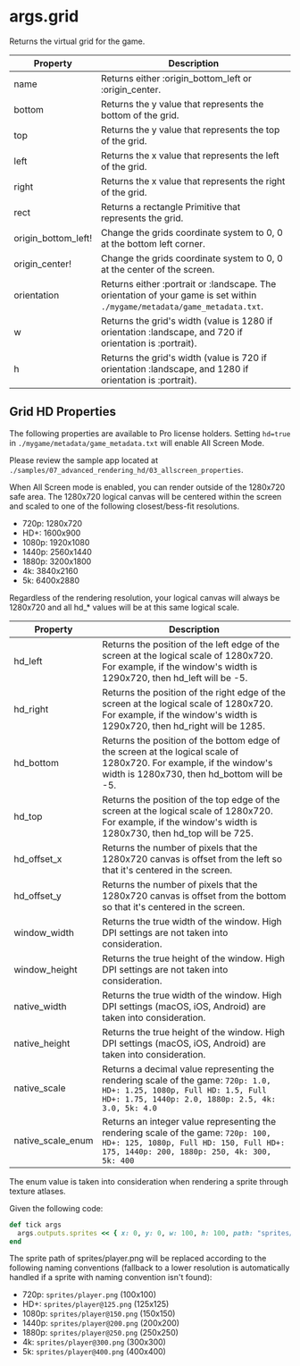 # args.grid

Returns the virtual grid for the game.

| Property | Description |
| --- | --- |
| name | Returns either :origin_bottom_left or :origin_center.|
| bottom | Returns the y value that represents the bottom of the grid.|
| top | Returns the y value that represents the top of the grid. |
| left | Returns the x value that represents the left of the grid. |
| right | Returns the x value that represents the right of the grid. |
| rect | Returns a rectangle Primitive that represents the grid. |
| origin_bottom_left! | Change the grids coordinate system to 0, 0 at the bottom left corner. |
| origin_center! | Change the grids coordinate system to 0, 0 at the center of the screen. |
| orientation | Returns either :portrait or :landscape. The orientation of your game is set within `./mygame/metadata/game_metadata.txt`.| 
| w | Returns the grid's width (value is 1280 if orientation :landscape, and 720 if orientation is :portrait). |
| h | Returns the grid's width (value is 720 if orientation :landscape, and 1280 if orientation is :portrait). |


## Grid HD Properties

The following properties are available to Pro license holders. Setting `hd=true` in `./mygame/metadata/game_metadata.txt` will enable All Screen Mode.

Please review the sample app located at `./samples/07_advanced_rendering_hd/03_allscreen_properties`.

When All Screen mode is enabled, you can render outside of the 1280x720 safe area. The 1280x720 logical canvas will be centered within the screen and scaled to one of the following closest/bess-fit resolutions.

* 720p: 1280x720
* HD+: 1600x900
* 1080p: 1920x1080
* 1440p: 2560x1440
* 1880p: 3200x1800
* 4k: 3840x2160
* 5k: 6400x2880

Regardless of the rendering resolution, your logical canvas will always be 1280x720 and all hd_* values will be at this same logical scale.

| Property | Description |
| --- | --- |
| hd_left | Returns the position of the left edge of the screen at the logical scale of 1280x720. For example, if the window's width is 1290x720, then hd_left will be -5. |
| hd_right | Returns the position of the right edge of the screen at the logical scale of 1280x720. For example, if the window's width is 1290x720, then hd_right will be 1285.|
| hd_bottom | Returns the position of the bottom edge of the screen at the logical scale of 1280x720. For example, if the window's width is 1280x730, then hd_bottom will be -5.|
| hd_top | Returns the position of the top edge of the screen at the logical scale of 1280x720. For example, if the window's width is 1280x730, then hd_top will be 725. |
| hd_offset_x | Returns the number of pixels that the 1280x720 canvas is offset from the left so that it's centered in the screen.|
| hd_offset_y | Returns the number of pixels that the 1280x720 canvas is offset from the bottom so that it's centered in the screen. |
| window_width | Returns the true width of the window. High DPI settings are not taken into consideration. |
| window_height | Returns the true height of the window. High DPI settings are not taken into consideration. |
| native_width | Returns the true width of the window. High DPI settings (macOS, iOS, Android) are taken into consideration. |
| native_height|Returns the true height of the window. High DPI settings (macOS, iOS, Android) are taken into consideration.|
| native_scale | Returns a decimal value representing the rendering scale of the game:  `720p: 1.0, HD+: 1.25, 1080p, Full HD: 1.5, Full HD+: 1.75, 1440p: 2.0, 1880p: 2.5, 4k: 3.0, 5k: 4.0`|
|native_scale_enum | Returns an integer value representing the rendering scale of the game: `720p: 100, HD+: 125, 1080p, Full HD: 150, Full HD+: 175, 1440p: 200, 1880p: 250, 4k: 300, 5k: 400`|

The enum value is taken into consideration when rendering a sprite through texture atlases.

Given the following code:

```ruby
def tick args
  args.outputs.sprites << { x: 0, y: 0, w: 100, h: 100, path: "sprites/player.png" }
end
```

The sprite path of sprites/player.png will be replaced according to the following naming conventions (fallback to a lower resolution is automatically handled if a sprite with naming convention isn't found):

* 720p: `sprites/player.png` (100x100)
* HD+: `sprites/player@125.png` (125x125)
* 1080p: `sprites/player@150.png` (150x150)
* 1440p: `sprites/player@200.png` (200x200)
* 1880p: `sprites/player@250.png` (250x250)
* 4k: `sprites/player@300.png` (300x300)
* 5k: `sprites/player@400.png` (400x400)
